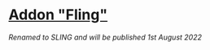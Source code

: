 # [Addon "Fling"](https://github.com/trendoman/Tweakus-Dilectus/tree/main/anton.cms@ya.ru__fling)

*Renamed to SLING and will be published 1st August 2022*
